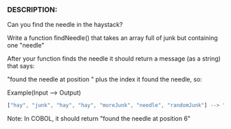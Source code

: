 ### DESCRIPTION:

Can you find the needle in the haystack?

Write a function findNeedle() that takes an array full of junk but containing one "needle"

After your function finds the needle it should return a message (as a string) that says:

"found the needle at position " plus the index it found the needle, so:

Example(Input --> Output)
```js
["hay", "junk", "hay", "hay", "moreJunk", "needle", "randomJunk"] --> "found the needle at position 5" 
```

Note: In COBOL, it should return "found the needle at position 6"